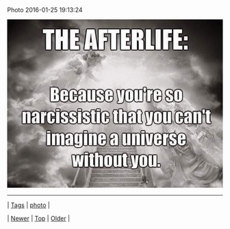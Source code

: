 <!--
title: Photo 2016-01-25 19
date: 2020-06-28T15:27:00.106Z
tags: photo
-->


Photo 2016-01-25 19:13:24

![](138034433354-0.jpg)

<!--BOTTOM-POST-NAVIGATION-->
---

| [Tags](tags.md) | [photo](tag-photo.md) |

| [Newer](137978662124.md) | [Top](index.md) | [Older](138172051329.md) |